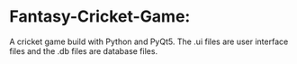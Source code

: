 # Fantasy-Cricket-Game: 
A cricket game build with Python and PyQt5. The .ui files are user interface files and the .db files are database files.
